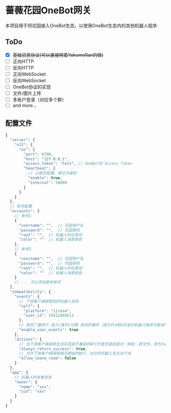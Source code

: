 # 蔷薇花园OneBot网关
本项目用于将花园接入OneBot生态，以使用OneBot生态内的其他机器人程序

## ToDo
- [x] ~~基础消息协议(可以直接照着YakumoRan的做)~~
- [ ] 正向HTTP
- [ ] 反向HTTP
- [ ] 正向WebSocket
- [ ] 反向WebSocket
- [ ] OneBot协议的实现
- [ ] 文件/图片上传
- [ ] 多账户登录（对应多个群）
- [ ] and more...

## 配置文件
```js
{
  "server": {
    "v12": {
      "ws": {
        "port": 6700,
        "host": "127.0.0.1",
        "access_token": "test", // OneBot的 Access Token
        "heartbeat": {
          // 心跳包配置，单位为毫秒
          "enable": true,
          "interval": 30000
        }
      }
    }
  },
  // 账号配置
  "accounts": [
    // 账号1
    {
      "username": "",  // 花园用户名
      "password": "",  // 花园密码
      "root": "",  // 机器人所在房间
      "color": ""  // 机器人消息颜色
    },
    // 账号2
    {
      "username": "",  // 花园用户名
      "password": "",  // 花园密码
      "root": "",  // 机器人所在房间
      "color": ""  // 机器人消息颜色
    }
    // ... 可以添加更多账号
  ],
  "compatibility": {
    "events": {
      // 下游客户端获取到的机器人信息
      "self": {
        "platform": "iirose",
        "user_id": 15412469511
      },
      // 是否广播用户 进入/离开/切换 房间的事件（部分针对QQ开发的机器人程序可能会响应这些事件发送过长的消息）
      "enable_user_events": true
    },
    "actions": {
      // 当下游客户端调用无法实现或不兼容的API时是否返回成功（例如：群文件。若为false则会返回服务端不支持这个操作，为true时会伪造虚假的数据返回给客户端）
      "always_return_success": true,
      // 允许下游客户端调用离开群组的API，对应的机器人会主动下线
      "allow_leave_room": false
    }
  },
  "app": {
    // 机器人所有者信息
    "owner": {
      "name": "xxx",
      "uid": "xxx"
    }
  }
}
```
